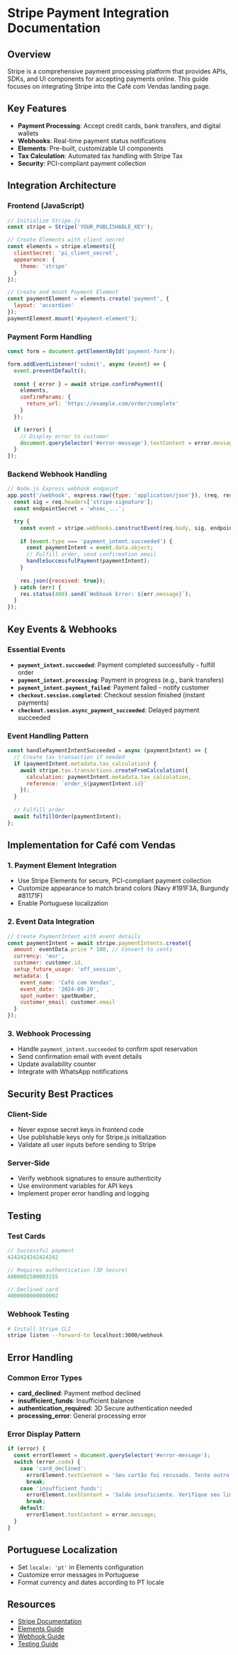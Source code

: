 # Stripe Payment Integration Documentation

## Overview
Stripe is a comprehensive payment processing platform that provides APIs, SDKs, and UI components for accepting payments online. This guide focuses on integrating Stripe into the Café com Vendas landing page.

## Key Features
- **Payment Processing**: Accept credit cards, bank transfers, and digital wallets
- **Webhooks**: Real-time payment status notifications
- **Elements**: Pre-built, customizable UI components
- **Tax Calculation**: Automated tax handling with Stripe Tax
- **Security**: PCI-compliant payment collection

## Integration Architecture

### Frontend (JavaScript)
```javascript
// Initialize Stripe.js
const stripe = Stripe('YOUR_PUBLISHABLE_KEY');

// Create Elements with client secret
const elements = stripe.elements({
  clientSecret: 'pi_client_secret',
  appearance: {
    theme: 'stripe'
  }
});

// Create and mount Payment Element
const paymentElement = elements.create('payment', {
  layout: 'accordion'
});
paymentElement.mount('#payment-element');
```

### Payment Form Handling
```javascript
const form = document.getElementById('payment-form');

form.addEventListener('submit', async (event) => {
  event.preventDefault();
  
  const { error } = await stripe.confirmPayment({
    elements,
    confirmParams: {
      return_url: 'https://example.com/order/complete'
    }
  });

  if (error) {
    // Display error to customer
    document.querySelector('#error-message').textContent = error.message;
  }
});
```

### Backend Webhook Handling
```javascript
// Node.js Express webhook endpoint
app.post('/webhook', express.raw({type: 'application/json'}), (req, res) => {
  const sig = req.headers['stripe-signature'];
  const endpointSecret = 'whsec_...';

  try {
    const event = stripe.webhooks.constructEvent(req.body, sig, endpointSecret);
    
    if (event.type === 'payment_intent.succeeded') {
      const paymentIntent = event.data.object;
      // Fulfill order, send confirmation email
      handleSuccessfulPayment(paymentIntent);
    }
    
    res.json({received: true});
  } catch (err) {
    res.status(400).send(`Webhook Error: ${err.message}`);
  }
});
```

## Key Events & Webhooks

### Essential Events
- **`payment_intent.succeeded`**: Payment completed successfully - fulfill order
- **`payment_intent.processing`**: Payment in progress (e.g., bank transfers)
- **`payment_intent.payment_failed`**: Payment failed - notify customer
- **`checkout.session.completed`**: Checkout session finished (instant payments)
- **`checkout.session.async_payment_succeeded`**: Delayed payment succeeded

### Event Handling Pattern
```javascript
const handlePaymentIntentSucceeded = async (paymentIntent) => {
  // Create tax transaction if needed
  if (paymentIntent.metadata.tax_calculation) {
    await stripe.tax.transactions.createFromCalculation({
      calculation: paymentIntent.metadata.tax_calculation,
      reference: `order_${paymentIntent.id}`
    });
  }
  
  // Fulfill order
  await fulfillOrder(paymentIntent);
};
```

## Implementation for Café com Vendas

### 1. Payment Element Integration
- Use Stripe Elements for secure, PCI-compliant payment collection
- Customize appearance to match brand colors (Navy #191F3A, Burgundy #81171F)
- Enable Portuguese localization

### 2. Event Data Integration
```javascript
// Create PaymentIntent with event details
const paymentIntent = await stripe.paymentIntents.create({
  amount: eventData.price * 100, // Convert to cents
  currency: 'eur',
  customer: customer.id,
  setup_future_usage: 'off_session',
  metadata: {
    event_name: 'Café com Vendas',
    event_date: '2024-09-20',
    spot_number: spotNumber,
    customer_email: customer.email
  }
});
```

### 3. Webhook Processing
- Handle `payment_intent.succeeded` to confirm spot reservation
- Send confirmation email with event details
- Update availability counter
- Integrate with WhatsApp notifications

## Security Best Practices

### Client-Side
- Never expose secret keys in frontend code
- Use publishable keys only for Stripe.js initialization
- Validate all user inputs before sending to Stripe

### Server-Side
- Verify webhook signatures to ensure authenticity
- Use environment variables for API keys
- Implement proper error handling and logging

## Testing

### Test Cards
```javascript
// Successful payment
4242424242424242

// Requires authentication (3D Secure)
4000002500003155

// Declined card
4000000000000002
```

### Webhook Testing
```bash
# Install Stripe CLI
stripe listen --forward-to localhost:3000/webhook
```

## Error Handling

### Common Error Types
- **card_declined**: Payment method declined
- **insufficient_funds**: Insufficient balance
- **authentication_required**: 3D Secure authentication needed
- **processing_error**: General processing error

### Error Display Pattern
```javascript
if (error) {
  const errorElement = document.querySelector('#error-message');
  switch (error.code) {
    case 'card_declined':
      errorElement.textContent = 'Seu cartão foi recusado. Tente outro método de pagamento.';
      break;
    case 'insufficient_funds':
      errorElement.textContent = 'Saldo insuficiente. Verifique seu limite.';
      break;
    default:
      errorElement.textContent = error.message;
  }
}
```

## Portuguese Localization
- Set `locale: 'pt'` in Elements configuration
- Customize error messages in Portuguese
- Format currency and dates according to PT locale

## Resources
- [Stripe Documentation](https://stripe.com/docs)
- [Elements Guide](https://stripe.com/docs/stripe-js)
- [Webhook Guide](https://stripe.com/docs/webhooks)
- [Testing Guide](https://stripe.com/docs/testing)